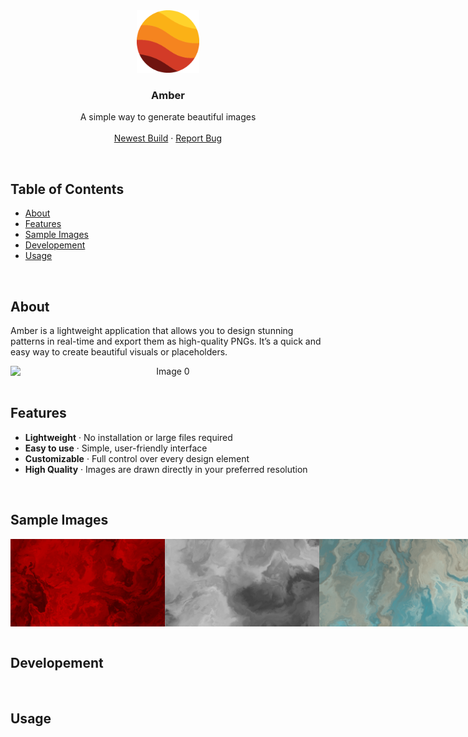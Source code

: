 <!-- HEADER -->
<div align="center">
  <a href="https://github.com/its-nion/Amber">
    <img src="icon/Amber.png" alt="Logo" width="100" height="100">
  </a>

  <h3 align="center">Amber</h3>
  
  <p align="center">
    A simple way to generate beautiful images
    <br />
    <br />
    <a href="https://github.com/othneildrew/Best-README-Template">Newest Build</a>
    ·
    <a href="https://github.com/its-nion/Amber/issues/new?assignees=&labels=bug&projects=&template=bug_report.md&title=">Report Bug</a>
  </p>
</div>

<br />

<!-- TOC -->
## Table of Contents
- [About](#about)
- [Features](#features)
- [Sample Images](#sample-images)
- [Developement](#developement)
- [Usage](#usage)

<br />

<!-- ABOUT -->
## About
Amber is a lightweight application that allows you to design stunning patterns in real-time and export them as high-quality PNGs. It’s a quick and easy way to create beautiful visuals or placeholders.

<div style="display: flex", align="center">
  <img src="images/about-1.gif" alt="Image 0" style="width: 100%">
</div>

<br />

<!-- FEATURES -->
## Features
- **Lightweight** · No installation or large files required
- **Easy to use** · Simple, user-friendly interface
- **Customizable** · Full control over every design element
- **High Quality** · Images are drawn directly in your preferred resolution

<br />

<!-- SAMPLE IMAGES -->
## Sample Images
<div style="display: flex", align="center">
  <img src="images/red-1.png" alt="Image 1" style="width: 49%">
  <img src="images/white-1.png" alt="Image 2" style="width: 49%">
  <img src="images/desert-1.png" alt="Image 3" style="width: 99%">
  <img src="images/blue-1.png" alt="Image 4" style="width: 49%">
  <img src="images/blue-2.png" alt="Image 5" style="width: 49%">
</div>

<br />

<!-- Developement -->
## Developement

<br />

<!-- Usage -->
## Usage
